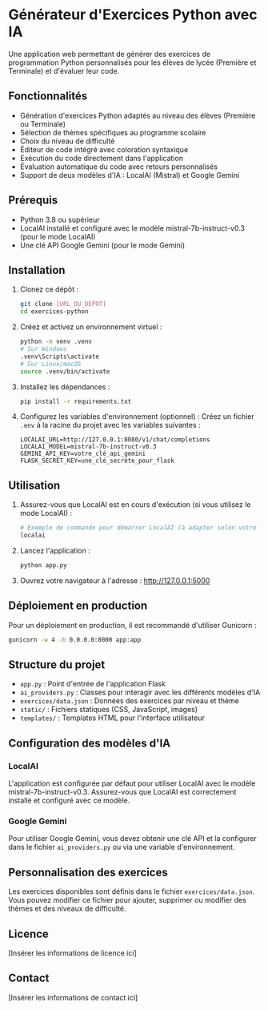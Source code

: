 # Générateur d'Exercices Python avec IA

Une application web permettant de générer des exercices de programmation Python personnalisés pour les élèves de lycée (Première et Terminale) et d'évaluer leur code.

## Fonctionnalités

- Génération d'exercices Python adaptés au niveau des élèves (Première ou Terminale)
- Sélection de thèmes spécifiques au programme scolaire
- Choix du niveau de difficulté
- Éditeur de code intégré avec coloration syntaxique
- Exécution du code directement dans l'application
- Évaluation automatique du code avec retours personnalisés
- Support de deux modèles d'IA : LocalAI (Mistral) et Google Gemini

## Prérequis

- Python 3.8 ou supérieur
- LocalAI installé et configuré avec le modèle mistral-7b-instruct-v0.3 (pour le mode LocalAI)
- Une clé API Google Gemini (pour le mode Gemini)

## Installation

1. Clonez ce dépôt :
   ```bash
   git clone [URL_DU_DEPOT]
   cd exercices-python
   ```

2. Créez et activez un environnement virtuel :
   ```bash
   python -m venv .venv
   # Sur Windows
   .venv\Scripts\activate
   # Sur Linux/macOS
   source .venv/bin/activate
   ```

3. Installez les dépendances :
   ```bash
   pip install -r requirements.txt
   ```

4. Configurez les variables d'environnement (optionnel) :
   Créez un fichier `.env` à la racine du projet avec les variables suivantes :
   ```
   LOCALAI_URL=http://127.0.0.1:8080/v1/chat/completions
   LOCALAI_MODEL=mistral-7b-instruct-v0.3
   GEMINI_API_KEY=votre_clé_api_gemini
   FLASK_SECRET_KEY=une_clé_secrète_pour_flask
   ```

## Utilisation

1. Assurez-vous que LocalAI est en cours d'exécution (si vous utilisez le mode LocalAI) :
   ```bash
   # Exemple de commande pour démarrer LocalAI (à adapter selon votre installation)
   localai
   ```

2. Lancez l'application :
   ```bash
   python app.py
   ```

3. Ouvrez votre navigateur à l'adresse : http://127.0.0.1:5000

## Déploiement en production

Pour un déploiement en production, il est recommandé d'utiliser Gunicorn :

```bash
gunicorn -w 4 -b 0.0.0.0:8000 app:app
```

## Structure du projet

- `app.py` : Point d'entrée de l'application Flask
- `ai_providers.py` : Classes pour interagir avec les différents modèles d'IA
- `exercices/data.json` : Données des exercices par niveau et thème
- `static/` : Fichiers statiques (CSS, JavaScript, images)
- `templates/` : Templates HTML pour l'interface utilisateur

## Configuration des modèles d'IA

### LocalAI

L'application est configurée par défaut pour utiliser LocalAI avec le modèle mistral-7b-instruct-v0.3. Assurez-vous que LocalAI est correctement installé et configuré avec ce modèle.

### Google Gemini

Pour utiliser Google Gemini, vous devez obtenir une clé API et la configurer dans le fichier `ai_providers.py` ou via une variable d'environnement.

## Personnalisation des exercices

Les exercices disponibles sont définis dans le fichier `exercices/data.json`. Vous pouvez modifier ce fichier pour ajouter, supprimer ou modifier des thèmes et des niveaux de difficulté.

## Licence

[Insérer les informations de licence ici]

## Contact

[Insérer les informations de contact ici]
